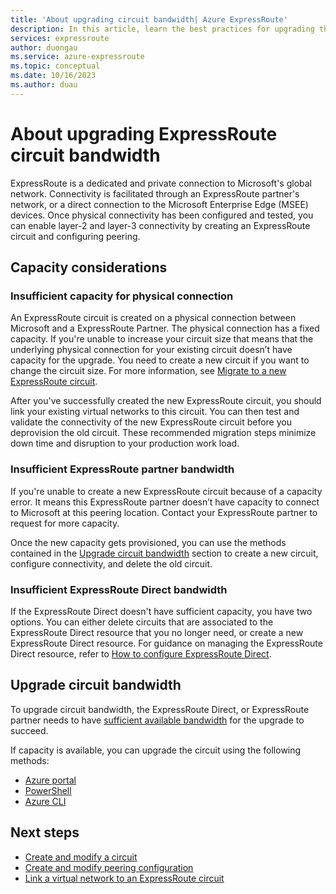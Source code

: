 ```yaml
---
title: 'About upgrading circuit bandwidth| Azure ExpressRoute'
description: In this article, learn the best practices for upgrading the ExpressRoute circuit bandwidth
services: expressroute
author: duongau
ms.service: azure-expressroute
ms.topic: conceptual
ms.date: 10/16/2023
ms.author: duau
---
```


# About upgrading ExpressRoute circuit bandwidth

ExpressRoute is a dedicated and private connection to Microsoft's global network. Connectivity is facilitated through an ExpressRoute partner's network, or a direct connection to the Microsoft Enterprise Edge (MSEE) devices. Once physical connectivity has been configured and tested, you can enable layer-2 and layer-3 connectivity by creating an ExpressRoute circuit and configuring peering.

## <a name="considerations"></a>Capacity considerations

### Insufficient capacity for physical connection

An ExpressRoute circuit is created on a physical connection between Microsoft and a ExpressRoute Partner. The physical connection has a fixed capacity. If you're unable to increase your circuit size that means that the underlying physical connection for your existing circuit doesn’t have capacity for the upgrade. You need to create a new circuit if you want to change the circuit size. For more information, see [Migrate to a new ExpressRoute circuit](circuit-migration.md).

After you've successfully created the new ExpressRoute circuit, you should link your existing virtual networks to this circuit. You can then test and validate the connectivity of the new ExpressRoute circuit before you deprovision the old circuit. These recommended migration steps minimize down time and disruption to your production work load.

### <a name="bandwidth"></a>Insufficient ExpressRoute partner bandwidth

If you're unable to create a new ExpressRoute circuit because of a capacity error. It means this ExpressRoute partner doesn’t have capacity to connect to Microsoft at this peering location. Contact your ExpressRoute partner to request for more capacity.

Once the new capacity gets provisioned, you can use the methods contained in the [Upgrade circuit bandwidth](#upgrade) section to create a new circuit, configure connectivity, and delete the old circuit.

### <a name="bandwidth"></a>Insufficient ExpressRoute Direct bandwidth

If the ExpressRoute Direct doesn't have sufficient capacity, you have two options. You can either delete circuits that are associated to the ExpressRoute Direct resource that you no longer need, or create a new ExpressRoute Direct resource. For guidance on managing the ExpressRoute Direct resource, refer to [How to configure ExpressRoute Direct](how-to-expressroute-direct-portal.md).

## <a name="upgrade"></a>Upgrade circuit bandwidth

To upgrade circuit bandwidth, the ExpressRoute Direct, or ExpressRoute partner needs to have [sufficient available bandwidth](#considerations) for the upgrade to succeed.

If capacity is available, you can upgrade the circuit using the following methods:

* [Azure portal](expressroute-howto-circuit-portal-resource-manager.md#modify)
* [PowerShell](expressroute-howto-circuit-arm.md#modify)
* [Azure CLI](howto-circuit-cli.md#modify)

## Next steps

* [Create and modify a circuit](expressroute-howto-circuit-portal-resource-manager.md)
* [Create and modify peering configuration](expressroute-howto-routing-portal-resource-manager.md)
* [Link a virtual network to an ExpressRoute circuit](expressroute-howto-linkvnet-portal-resource-manager.md)
